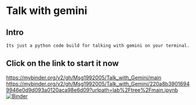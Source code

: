 # Talk with gemini
## Intro
    Its just a python code build for talking with gemini on your terminal.

## Click on the link to start it now
https://mybinder.org/v2/gh/Msg1992005/Talk_with_Gemini/main
https://mybinder.org/v2/gh/Msg1992005/Talk_with_Gemini/220a8b39016949946e0d9d093a0120aca98e6d09?urlpath=lab%2Ftree%2Fmain.ipynb
[![Binder](https://mybinder.org/badge_logo.svg)](https://mybinder.org/v2/gh/Msg1992005/Talk_with_Gemini/main)
